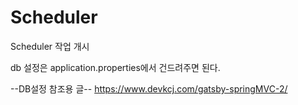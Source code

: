 # Scheduler
Scheduler 작업 개시

db 설정은 application.properties에서 건드려주면 된다.

--DB설정 참조용 글--
https://www.devkcj.com/gatsby-springMVC-2/
